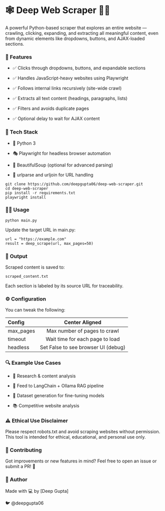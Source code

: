 # 🕸️ Deep Web Scraper 🕵️‍♂️

A powerful Python-based scraper that explores an entire website — crawling, clicking, expanding, and extracting all meaningful content, even from dynamic elements like dropdowns, buttons, and AJAX-loaded sections.

### 🚀 Features

- ✅ Clicks through dropdowns, buttons, and expandable sections

- ✅ Handles JavaScript-heavy websites using Playwright

- ✅ Follows internal links recursively (site-wide crawl)

- ✅ Extracts all text content (headings, paragraphs, lists)

- ✅ Filters and avoids duplicate pages

- ✅ Optional delay to wait for AJAX content


### 🧰 Tech Stack

- 🐍 Python 3

- 🎭 Playwright for headless browser automation

- 🍜 BeautifulSoup (optional for advanced parsing)

- 📂 urlparse and urljoin for URL handling



```
git clone https://github.com/deepgupta06/deep-web-scraper.git
cd deep-web-scraper
pip install -r requirements.txt
playwright install
```

### 🧑‍💻 Usage
```
python main.py
```

Update the target URL in main.py:

```
url = "https://example.com"
result = deep_scrape(url, max_pages=50)
```

### 📄 Output

Scraped content is saved to:

```
scraped_content.txt
```
Each section is labeled by its source URL for traceability.

### ⚙️ Configuration

You can tweak the following:

| Config       | Center Aligned                         | 
|:-------------|:--------------------------------------:|
| max_pages    | Max number of pages to crawl           |
| timeout	   | Wait time for each page to load        |
| headless	   | Set False to see browser UI (debug)    |


### 🔍 Example Use Cases

- 🔎 Research & content analysis

- 🧠 Feed to LangChain + Ollama RAG pipeline

- 🤖 Dataset generation for fine-tuning models

- 📚 Competitive website analysis

### ⚠️ Ethical Use Disclaimer

Please respect robots.txt and avoid scraping websites without permission.
This tool is intended for ethical, educational, and personal use only.

### 🤝 Contributing

Got improvements or new features in mind?
Feel free to open an issue or submit a PR! 🎉

### 🧠 Author

Made with 💻 by [Deep Gupta]

🐦 @deepgupta06

